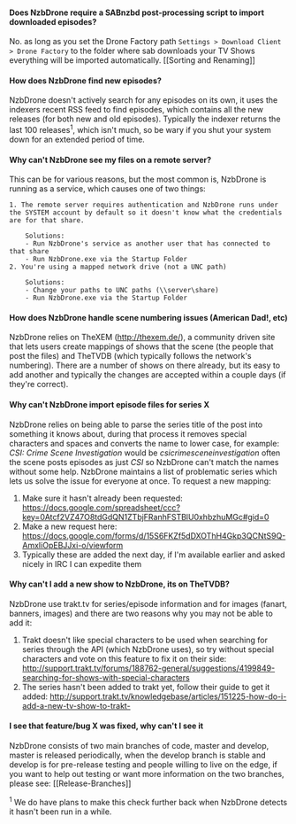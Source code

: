 #### Does NzbDrone require a SABnzbd post-processing script to import downloaded episodes?  ####
No. as long as you set the Drone Factory path `Settings > Download Client > Drone Factory` to the folder where sab downloads your TV Shows everything will be imported automatically. [[Sorting and Renaming]]

#### How does NzbDrone find new episodes?  ####
NzbDrone doesn't actively search for any episodes on its own, it uses the indexers recent RSS feed to find episodes, which contains all the new releases (for both new and old episodes). Typically the indexer returns the last 100 releases<sup>1</sup>, which isn't much, so be wary if you shut your system down for an extended period of time.

#### Why can't NzbDrone see my files on a remote server?  ####
This can be for various reasons, but the most common is, NzbDrone is running as a service, which causes one of two things:

	1. The remote server requires authentication and NzbDrone runs under the SYSTEM account by default so it doesn't know what the credentials are for that share.
	
		Solutions:
		- Run NzbDrone's service as another user that has connected to that share 
		- Run NzbDrone.exe via the Startup Folder
	2. You're using a mapped network drive (not a UNC path)
	
		Solutions:
		- Change your paths to UNC paths (\\server\share)
		- Run NzbDrone.exe via the Startup Folder 


#### How does NzbDrone handle scene numbering issues (American Dad!, etc)  ####
NzbDrone relies on TheXEM (http://thexem.de/), a community driven site that lets users create mappings of shows that the scene (the people that post the files) and TheTVDB (which typically follows the network's numbering). There are a number of shows on there already, but its easy to add another and typically the changes are accepted within a couple days (if they're correct).

#### Why can't NzbDrone import episode files for series X  ####
NzbDrone relies on being able to parse the series title of the post into something it knows about, during that process it removes special characters and spaces and converts the name to lower case, for example: *CSI: Crime Scene Investigation* would be *csicrimesceneinvestigation* often the scene posts episodes as just *CSI* so NzbDrone can't match the names without some help. NzbDrone maintains a list of problematic series which lets us solve the issue for everyone at once. To request a new mapping:

1. Make sure it hasn't already been requested: https://docs.google.com/spreadsheet/ccc?key=0Atcf2VZ47O8tdGdQN1ZTbjFRanhFSTBlU0xhbzhuMGc#gid=0
2. Make a new request here: https://docs.google.com/forms/d/15S6FKZf5dDXOThH4Gkp3QCNtS9Q-AmxIiOpEBJJxi-o/viewform
3. Typically these are added the next day, if I'm available earlier and asked nicely in IRC I can expedite them

#### Why can't I add a new show to NzbDrone, its on TheTVDB?  ####
NzbDrone use trakt.tv for series/episode information and for images (fanart, banners, images) and there are two reasons why you may not be able to add it:

1. Trakt doesn't like special characters to be used when searching for series through the API (which NzbDrone uses), so try without special characters and vote on this feature to fix it on their side: http://support.trakt.tv/forums/188762-general/suggestions/4199849-searching-for-shows-with-special-characters
2. The series hasn't been added to trakt yet, follow their guide to get it added: http://support.trakt.tv/knowledgebase/articles/151225-how-do-i-add-a-new-tv-show-to-trakt-

#### I see that feature/bug X was fixed, why can't I see it  ####
NzbDrone consists of two main branches of code, master and develop, master is released periodically, when the develop branch is stable and develop is for pre-release testing and people willing to live on the edge, if you want to help out testing or want more information on the two branches, please see: [[Release-Branches]]


<sup>1</sup> We do have plans to make this check further back when NzbDrone detects it hasn't been run in a while.

